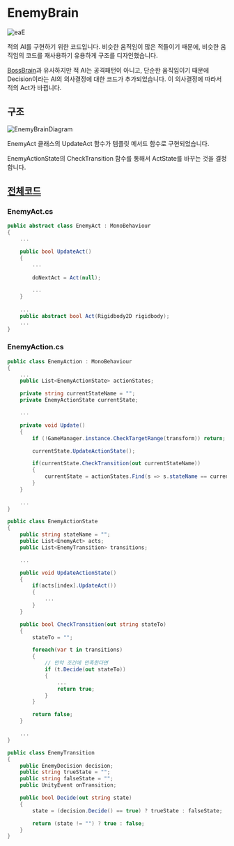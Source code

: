 # EnemyBrain
![eaE](https://user-images.githubusercontent.com/36800639/153006817-a898281b-903d-4a63-9915-f821584a1b8e.PNG)

적의 AI를 구현하기 위한 코드입니다. 비슷한 움직임이 많은 적들이기 때문에, 비슷한 움직임의 코드를 재사용하기 유용하게 구조를 디자인했습니다.

[BossBrain](https://github.com/ComeBiga/DownWellGame/tree/CatDown_README/DownWell/Assets/1.Scripts/Enemy/Boss/Pattern/README.md)과 유사하지만 적 AI는 공격패턴이 아니고, 단순한 움직임이기 때문에 Decision이라는 AI의 의사결정에 대한 코드가 추가되었습니다.
이 의사결정에 따라서 적의 Act가 바뀝니다.

## 구조
![EnemyBrainDiagram](https://user-images.githubusercontent.com/36800639/153007277-7290d309-e4e0-45a9-8a34-5d4db4c1cf9c.png)

EnemyAct 클래스의 UpdateAct 함수가 템플릿 메서드 함수로 구현되었습니다.

EnemyActionState의 CheckTransition 함수를 통해서 ActState를 바꾸는 것을 결정합니다.

## [전체코드](https://github.com/ComeBiga/DownWellGame/tree/CatDown_README/DownWell/Assets/99.EnemyEditor/Scripts)
### EnemyAct.cs
```c#
public abstract class EnemyAct : MonoBehaviour
{
    ...

    public bool UpdateAct()
    {
        ...
        
        doNextAct = Act(null);

        ...
    }
    
    ...
    public abstract bool Act(Rigidbody2D rigidbody);
    ...
}
```

### EnemyAction.cs

```c#
public class EnemyAction : MonoBehaviour
{
    ...
    public List<EnemyActionState> actionStates;

    private string currentStateName = "";
    private EnemyActionState currentState;

    ...

    private void Update()
    {
        if (!GameManager.instance.CheckTargetRange(transform)) return;

        currentState.UpdateActionState();

        if(currentState.CheckTransition(out currentStateName))
        {
            currentState = actionStates.Find(s => s.stateName == currentStateName);
        }
    }
    
    ...
}
```

```c#
public class EnemyActionState
{
    public string stateName = "";
    public List<EnemyAct> acts;
    public List<EnemyTransition> transitions;

    ...

    public void UpdateActionState()
    {
        if(acts[index].UpdateAct())
        {
            ...
        }
    }

    public bool CheckTransition(out string stateTo)
    {
        stateTo = "";

        foreach(var t in transitions)
        {
            // 만약 조건에 만족한다면
            if (t.Decide(out stateTo))
            {
                ...
                return true;
            }
        }

        return false;
    }

    ...
}
```

```c#
public class EnemyTransition
{
    public EnemyDecision decision;
    public string trueState = "";
    public string falseState = "";
    public UnityEvent onTransition;

    public bool Decide(out string state)
    {
        state = (decision.Decide() == true) ? trueState : falseState;

        return (state != "") ? true : false;
    }
}
```
